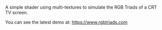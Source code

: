 A simple shader using multi-textures to simulate the RGB Triads of a CRT TV screen.

You can see the latest demo at:
https://www.rgbtriads.com